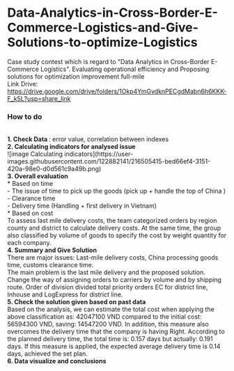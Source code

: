 # Data-Analytics-in-Cross-Border-E-Commerce-Logistics-and-Give-Solutions-to-optimize-Logistics
Case study contest which is regard to "Data Analytics in Cross-Border E-Commerce Logistics". Evaluating operational efficiency and Proposing solutions for optimization improvement full-mile
<br>
Link Drive: https://drive.google.com/drive/folders/1Okp4YmGvdknPECgdMabn6h6KKK-F_k5L?usp=share_link
<br> 
<h3>How to do</h3>
<br>
<b>1. Check Data </b>: error value, correlation between indexes 
<br>
<b>2. Calculating indicators for analysed issue </b>
<br>
![image Calculating indicators](https://user-images.githubusercontent.com/122882141/216505415-bed66ef4-3151-420a-98e0-d0d561c9a49b.png)
<br>
<b>3. Overall evaluation </b>
<br> 
* Based on time 
<br> 
- The issue of time to pick up the goods (pick up + handle the top of China )
<br>
- Clearance time
<br>
- Delivery time (Handling + first delivery in Vietnam)
<br>
* Based on cost
<br>
To assess last mile delivery costs, the team categorized orders by region
county and district to calculate delivery costs.
At the same time, the group also classified by volume of goods to specify the cost by weight
quantity for each company.
<br>
<b>4. Summary and Give Solution </b>
<br>
There are major issues: Last-mile delivery costs, China processing goods time, customs clearance time.
<br> 
The main problem is the last mile delivery and the proposed solution. Change the way of assigning orders to carriers by volume and by shipping route. Order of division divided total priority orders EC for district line, Inhouse and LogExpress for district line.
<br>
<b>5. Check the solution given based on past data </b>
<br>
Based on the analysis, we can estimate the total cost when applying the above classification as:
42047100 VND compared to the initial cost: 56594300 VND, saving: 14547200 VND.
In addition, this measure also overcomes the delivery time that the company is having
Right. According to the planned delivery time, the total time is: 0.157 days but
actually: 0.191 days. If this measure is applied, the expected average delivery time is
0.14 days, achieved the set plan.
<br>
<b>6. Data visualize and conclusions </b>

